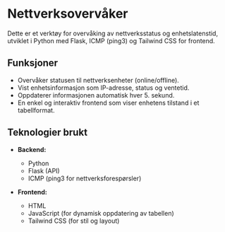 # Nettverksovervåker

Dette er et verktøy for overvåking av nettverksstatus og enhetslatenstid, utviklet i Python med Flask, ICMP (ping3) og Tailwind CSS for frontend.

## Funksjoner

- Overvåker statusen til nettverksenheter (online/offline).
- Vist enhetsinformasjon som IP-adresse, status og ventetid.
- Oppdaterer informasjonen automatisk hver 5. sekund.
- En enkel og interaktiv frontend som viser enhetens tilstand i et tabellformat.

## Teknologier brukt

- **Backend:**
  - Python
  - Flask (API)
  - ICMP (ping3 for nettverksforespørsler)
  
- **Frontend:**
  - HTML
  - JavaScript (for dynamisk oppdatering av tabellen)
  - Tailwind CSS (for stil og layout)

